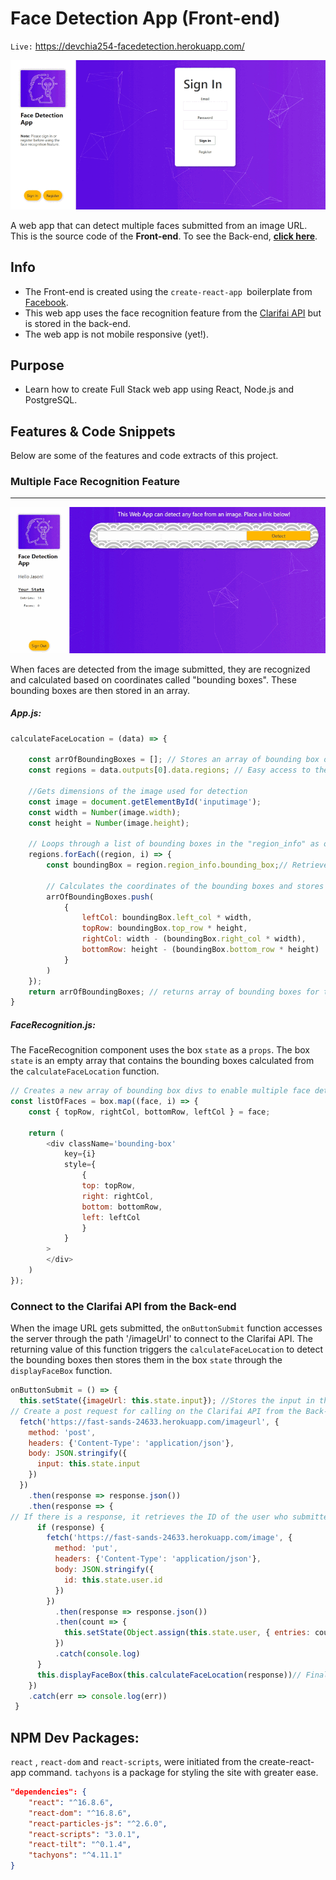 # Face Detection App (Front-end)
`Live:` https://devchia254-facedetection.herokuapp.com/

![App Snapshot](./README_resources/gif-loginpage.gif)

A web app that can detect multiple faces submitted from an image URL. This is the source code of the **Front-end**. To see the Back-end, [**click here**](https://github.com/devchia254/facedetection-api).

## Info
- The Front-end is created using the `create-react-app `boilerplate from [Facebook](https://github.com/facebook/create-react-app).
- This web app uses the face recognition feature from the [Clarifai API](https://www.clarifai.com/models/face-detection-image-recognition-model-a403429f2ddf4b49b307e318f00e528b-detection) but is stored in the back-end.
- The web app is not mobile responsive (yet!).


## Purpose
- Learn how to create Full Stack web app using React, Node.js and PostgreSQL.

## Features & Code Snippets
Below are some of the features and code extracts of this project.

### Multiple Face Recognition Feature
---
![AJAX Fetching](./README_resources/gif-faceDetect.gif)

When faces are detected from the image submitted, they are recognized and calculated based on coordinates called "bounding boxes". These bounding boxes are then stored in an array. 

##### App.js:
```javascript
calculateFaceLocation = (data) => {

	const arrOfBoundingBoxes = []; // Stores an array of bounding box objects 
	const regions = data.outputs[0].data.regions; // Easy access to the bounding boxes once the faces has been detected from the image URL
	
	//Gets dimensions of the image used for detection
	const image = document.getElementById('inputimage');
	const width = Number(image.width);
	const height = Number(image.height);
	
	// Loops through a list of bounding boxes in the "region_info" as objects
	regions.forEach((region, i) => {
		const boundingBox = region.region_info.bounding_box;// Retrieve the coordinates of faces detected in the form of bounding boxes

		// Calculates the coordinates of the bounding boxes and stores them into an object, then pushes each object into an array
		arrOfBoundingBoxes.push(
			{
				leftCol: boundingBox.left_col * width,
				topRow: boundingBox.top_row * height,
				rightCol: width - (boundingBox.right_col * width),
				bottomRow: height - (boundingBox.bottom_row * height)
			}
		)
	});
	return arrOfBoundingBoxes; // returns array of bounding boxes for the function
}
```
##### FaceRecognition.js:
The FaceRecognition component uses the box `state` as a `props`. The box `state` is an empty array that contains the bounding boxes calculated from the `calculateFaceLocation` function.

```javascript
// Creates a new array of bounding box divs to enable multiple face detection
const listOfFaces = box.map((face, i) => {
	const { topRow, rightCol, bottomRow, leftCol } = face;
	
	return (
		<div className='bounding-box'
			key={i}
			style={
				{
				top: topRow,
				right: rightCol,
				bottom: bottomRow,
				left: leftCol
				}
			}
		>
		</div>
	)
});
```
### Connect to the Clarifai API from the Back-end
When the image URL gets submitted, the `onButtonSubmit` function accesses the server through the path '/imageUrl' to connect to the Clarifai API. The returning value of this function triggers the `calculateFaceLocation` to detect the bounding boxes then stores them in the box `state` through the `displayFaceBox` function.

```javascript
onButtonSubmit = () => {
  this.setState({imageUrl: this.state.input}); //Stores the input in the imageUrl state
// Create a post request for calling on the Clarifai API from the Back-end when the imageURL has been submitted
  fetch('https://fast-sands-24633.herokuapp.com/imageurl', {
    method: 'post',
    headers: {'Content-Type': 'application/json'},
    body: JSON.stringify({
      input: this.state.input
    })
  })
    .then(response => response.json())
    .then(response => {
// If there is a response, it retrieves the ID of the user who submitted an image then increments the total entry of image submitted by that user.
      if (response) {
        fetch('https://fast-sands-24633.herokuapp.com/image', {
          method: 'put',
          headers: {'Content-Type': 'application/json'},
          body: JSON.stringify({
            id: this.state.user.id
          })
        })
          .then(response => response.json())
          .then(count => {
            this.setState(Object.assign(this.state.user, { entries: count }))
          })
          .catch(console.log)
      }
      this.displayFaceBox(this.calculateFaceLocation(response))// Finally stores the bounding boxes objects into box state, once all above is parsed
    })
    .catch(err => console.log(err))
 }
```

## NPM Dev Packages:

`react` , `react-dom` and `react-scripts`, were initiated from the create-react-app command.
`tachyons` is a package for styling the site with greater ease.

```json
"dependencies": {
    "react": "^16.8.6",
    "react-dom": "^16.8.6",
    "react-particles-js": "^2.6.0",
    "react-scripts": "3.0.1",
    "react-tilt": "^0.1.4",
    "tachyons": "^4.11.1"
}
```

